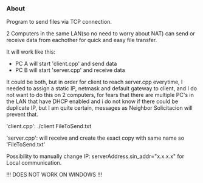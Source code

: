 ### About
Program to send files via TCP connection.

2 Computers in the same LAN(so no need to worry about NAT) can send or receive data from eachother for quick and easy file transfer. 

It will work like this:

- PC A will start 'client.cpp' and send data
- PC B will start 'server.cpp' and receive data

It could be both, but in order for client to reach server.cpp everytime, I needed to assign a static IP, netmask and default gateway to client, and I do not want to do this on 2 computers, for fears that there are multiple PC's in the LAN that have DHCP enabled and i do not know if there could be duplicate IP, but I am quite certain, messages as Neighbor Solicitacion will prevent that.

'client.cpp': ./client FileToSend.txt
>>>
'server.cpp': will receive and create the exact copy with same name so 'FileToSend.txt'

Possibility to manually change IP: serverAddress.sin_addr="x.x.x.x" for Local communication.

!!! DOES NOT WORK ON WINDOWS !!!
